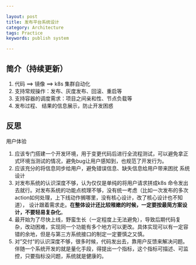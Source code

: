 ```yaml
---

layout: post
title: 发布平台系统设计
category: Architecture
tags: Practice
keywords: publish system

---
```


## 简介（持续更新）



1. 代码 ==> 镜像 ==> k8s 集群自动化
2. 支持常规操作：发布、灰度发布、回滚、重启等
3. 支持容器的调度需求：项目之间亲和性、节点负载等
4. 发布过程、 结果的信息展示，防止开发困惑


## 反思

用户体验

1. 应该专门搭建一个开发环境，用于变更代码后进行全流程测试，可以避免拿正式环境当测试的情况，避免bug让用户感知到，也规范了开发行为。
2. 应该充分的将信息同步给用户，避免错误信息、缺失信息给用户带来困扰
系统设计
1. 对发布系统的认识深度不够，认为仅仅是单纯的将用户请求拼成k8s 命令发出去就行。对发布系统的功能点梳理不够，没有统一考虑（比如一次发布的多次action如何处理，上下线动作搁哪里，没有核心设计，改了核心设计也不知道）， 设计跟着需求走。**在整体设计还比较稚嫩的时候，一定要按最简方案设计，不要轻易复杂化**。
2. 最开始为了尽快上线，野蛮生长（一定程度上无法避免），导致后期代码复杂，改动困难，实现同一个功能有多个地方可以更改。具体实现可以有一定容错的余地，但是与第三方系统接口的制定一定要慎之又慎。
3. 对”交付“的认识深度不够，很多时候，代码发出去，靠用户反馈来解决问题。伴随一个系统开发的就是量化手段，得提出一个指标，这个指标可描述、可监控，只要指标没问题，系统就是健康的。
